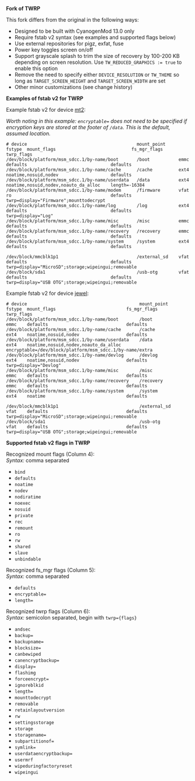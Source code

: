 **Fork of TWRP**

This fork differs from the original in the following ways:

*   Designed to be built with CyanogenMod 13.0 only
*   Require fstab v2 syntax (see examples and supported flags below)
*   Use external repositories for pigz, exfat, fuse
*   Power key toggles screen on/off
*   Support grayscale splash to trim the size of recovery by 100-200 KB depending on screen resolution. Use `TW_REDUCED_GRAPHICS := true` to enable this option
*   Remove the need to specify either `DEVICE_RESOLUTION` or `TW_THEME` so long as `TARGET_SCREEN_HEIGHT` and `TARGET_SCREEN_WIDTH` are set
*   Other minor customizations (see change history)

**Examples of fstab v2 for TWRP**

Example fstab v2 for device [mt2](https://github.com/mdmower/android_device_huawei_mt2):  

_Worth noting in this example: `encryptable=` does not need to be specified if encryption keys are stored at the footer of `/data`. This is the default, assumed location._

    # device                                          mount_point     fstype  mount_flags                             fs_mgr_flags   twrp_flags
    /dev/block/platform/msm_sdcc.1/by-name/boot       /boot           emmc    defaults                                defaults
    /dev/block/platform/msm_sdcc.1/by-name/cache      /cache          ext4    noatime,nosuid,nodev                    defaults
    /dev/block/platform/msm_sdcc.1/by-name/userdata   /data           ext4    noatime,nosuid,nodev,noauto_da_alloc    length=-16384
    /dev/block/platform/msm_sdcc.1/by-name/modem      /firmware       vfat    ro                                      defaults       twrp=display="Firmware";mounttodecrypt
    /dev/block/platform/msm_sdcc.1/by-name/log        /log            ext4    defaults                                defaults       twrp=display="Log"
    /dev/block/platform/msm_sdcc.1/by-name/misc       /misc           emmc    defaults                                defaults
    /dev/block/platform/msm_sdcc.1/by-name/recovery   /recovery       emmc    defaults                                defaults
    /dev/block/platform/msm_sdcc.1/by-name/system     /system         ext4    defaults                                defaults

    /dev/block/mmcblk1p1                              /external_sd    vfat    defaults                                defaults       twrp=display="MicroSD";storage;wipeingui;removable
    /dev/block/sda1                                   /usb-otg        vfat    defaults                                defaults       twrp=display="USB OTG";storage;wipeingui;removable

Example fstab v2 for device [jewel](https://github.com/mdmower/twrp-htc-jewel):  

    # device                                           mount_point     fstype  mount_flags                           fs_mgr_flags                                              twrp_flags
    /dev/block/platform/msm_sdcc.1/by-name/boot        /boot           emmc    defaults                              defaults
    /dev/block/platform/msm_sdcc.1/by-name/cache       /cache          ext4    noatime,nosuid,nodev                  defaults
    /dev/block/platform/msm_sdcc.1/by-name/userdata    /data           ext4    noatime,nosuid,nodev,noauto_da_alloc  encryptable=/dev/block/platform/msm_sdcc.1/by-name/extra
    /dev/block/platform/msm_sdcc.1/by-name/devlog      /devlog         ext4    noatime,nosuid,nodev                  defaults                                                  twrp=display="Devlog"
    /dev/block/platform/msm_sdcc.1/by-name/misc        /misc           emmc    defaults                              defaults
    /dev/block/platform/msm_sdcc.1/by-name/recovery    /recovery       emmc    defaults                              defaults
    /dev/block/platform/msm_sdcc.1/by-name/system      /system         ext4    noatime                               defaults

    /dev/block/mmcblk1p1                               /external_sd    vfat    defaults                              defaults                                                  twrp=display="MicroSD";storage;wipeingui;removable
    /dev/block/sda1                                    /usb-otg        vfat    defaults                              defaults                                                  twrp=display="USB OTG";storage;wipeingui;removable

**Supported fstab v2 flags in TWRP**

Recognized mount flags (Column 4):  
_Syntax:_ comma separated

* `bind`
* `defaults`
* `noatime`
* `nodev`
* `nodiratime`
* `noexec`
* `nosuid`
* `private`
* `rec`
* `remount`
* `ro`
* `rw`
* `shared`
* `slave`
* `unbindable`

Recognized fs\_mgr flags (Column 5):  
_Syntax:_ comma separated

* `defaults`
* `encryptable=`
* `length=`

Recognized twrp flags (Column 6):  
_Syntax:_ semicolon separated, begin with `twrp={flags}`

* `andsec`
* `backup=`
* `backupname=`
* `blocksize=`
* `canbewiped`
* `canencryptbackup=`
* `display=`
* `flashimg`
* `forceencrypt=`
* `ignoreblkid`
* `length=`
* `mounttodecrypt`
* `removable`
* `retainlayoutversion`
* `rw`
* `settingsstorage`
* `storage`
* `storagename=`
* `subpartitionof=`
* `symlink=`
* `userdataencryptbackup=`
* `usermrf`
* `wipeduringfactoryreset`
* `wipeingui`
